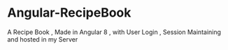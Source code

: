 # Angular-RecipeBook
A Recipe Book , Made in Angular 8 , with User Login , Session Maintaining and hosted in my Server
